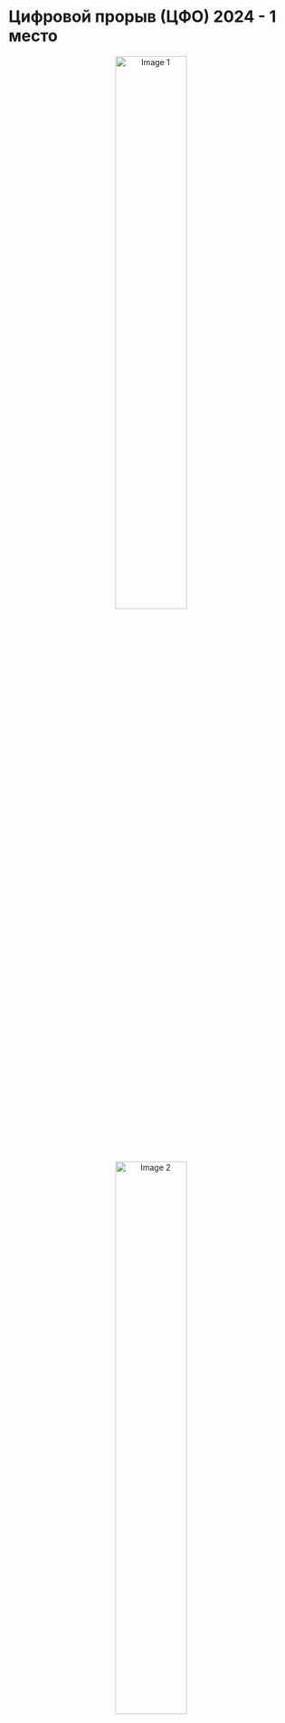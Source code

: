 <div>
<h1>Цифровой прорыв (ЦФО) 2024 - 1 место</h1>
  
  <div align="center">
      <img src="https://hacks-ai.ru/_next/static/media/header-logo.c7e8f395.svg" alt="Image 1", width="50%">
      <img src="https://github.com/CHex0K/Portfolio/blob/main/hack_imgs/geekbrains.png" alt="Image 2", width="50%">
  </div>
   <br>
   <strong>Проблематика:</strong>
   <p>
       Для существенного ускорения ответов и улучшения пользовательского опыта и повышения эффективности бизнеса необходимо создать чат-бот поддержки куратора для работы со студентами. Чат-бот должен анализировать запросы студентов, используя алгоритмы машинного обучения, и предоставлять наиболее подходящие ответы на основе данных пользователя, базы знаний и обучающего контента. 
       В базе знаний кураторов вопросы и ответы на них классифицированы по категориям. В случае, если в базе данных на вопрос пользователя подходит несколько категорий вопросов, бот должен иметь возможность задавать уточняющие вопросы студенту для определения категории вопроса и предоставления более точного ответа. При необходимости бот должен перенаправлять запрос живому куратору, сохраняя контекст общения.
   </p>
   <a href="https://github.com/NikitaMalakhov/DigitalBreakthrough-AIAssistant">Гитхаб с решением</a> 
    <br>
   <a href="https://github.com/CHex0K/Portfolio/blob/main/certificates/ЦП_ЦФО.pdf">Сертификат</a> 
    <br>
   <a href="https://docs.google.com/presentation/d/16QAv-bP7W9ghP6Q1t0UqS6DqgjWdYH4e/edit?usp=sharing&ouid=102269763728392486982&rtpof=true&sd=true"> Презентация </a>
</div>
     
<div>
<h1>Цифровой прорыв (ПФО) 2023 - 2 место</h1>
  
  <div align="center">
      <img src="https://hacks-ai.ru/_next/static/media/header-logo.c7e8f395.svg" alt="Image 1", width="50%">
      <img src="https://stoneforest.ru/wp-content/uploads/2022/08/new-rutube-logo-2022-main.jpg" alt="Image 2", width="25%">
  </div>
   <br>
   <strong>Проблематика:</strong>
   <p>
       В рамках развития рекомендательной системы и поискового движка RUTUBE важную роль играет работа c контентом, а именно с текстовым названием и описанием к видео. Анализируя данный контент, можно выявлять так называемые именованные сущности и определять, к какому классу они относятся.
Корректное извлечение данных именованных сущностей и распознавание их классов окажет существенную помощь в улучшении качества рекомендаций и поиске.
Участникам хакатона предлагается разработать прототип системы распознавания именованных сущностей в названиях и описаниях к видео.
   </p>
   <a href="https://github.com/CHex0K/NER-for-REC">Гитхаб с решением</a> 
    <br>
   <a href="https://github.com/CHex0K/Resume/blob/main/certificates/ЦП1.png">Сертификат</a> 
    <br>
   <a href="https://docs.google.com/presentation/d/1iKXT6tlM_ZnYbW9pUmHAdEFNuI_WLZ4y/edit?usp=drive_link&ouid=102269763728392486982&rtpof=true&sd=true"> Презентация </a>
</div>
     

<div>
<h1>AI Product - 3 место</h1>
  
  <div align="center">
      <img src="https://cdn.freelance.ru/images/att/1696173_900_600.png" alt="Image 1", width="50%">
  </div>
   <br>
   <strong>Проблематика:</strong>
   <p>
       У современных компаний нет полного понимания, что в конкретном товаре и сегменте больше всего влияет на выдачу и, соответственно, на продажи. Данные меняются регулярно, а обрабатывать их вручную долго и дорого. Необходимо создать B2C сервис аналитики и создания контента на маркетплейсах.
   </p>
    <a href="https://github.com/CHex0K/AIproduct">Гитхаб с решением</a> 
    <br>
   <a href="https://github.com/CHex0K/Resume/blob/main/certificates/AI_product.png">Сертификат</a> 
    <br>
   <a href="https://docs.google.com/presentation/d/1PLaqwrvmXoLdGahGpOL1a4kj1at5NG6t/edit?usp=drive_link&ouid=102269763728392486982&rtpof=true&sd=true"> Презентация </a>
</div>

<div>
<h1>Цифровой прорыв (ЮФО) 2024</h1>
  
  <div align="center">
      <img src="https://hacks-ai.ru/_next/static/media/header-logo.c7e8f395.svg" alt="Image 1", width="50%">
      <img src="https://github.com/CHex0K/Portfolio/blob/main/hack_imgs/ЦП5компания.jpeg" alt="Image 2", width="25%">
  </div>
   <br>
   <strong>Проблематика:</strong>
   <p>
       Исследование лояльности клиентов имеет большое значение для бизнеса, как с точки зрения сохранения текущей клиентской базы, так и с точки зрения привлечения новых клиентов. В контексте данного кейса лояльность клиентов НПФ можно определить, как вероятность сохранения действующего договора НПО на определенном временном интервале.
Участникам хакатона предлагается разработать прототип сервиса прогнозирования динамики лояльности участников НПО на квартальном или годовом интервале на основе исторических данных о финансовых транзакциях по НПО-счетам и иных факторов.
   </p>
   <a href="https://github.com/CHex0K/CP5_UFO">Гитхаб с решением</a> 
    <br>
   <a href="https://github.com/CHex0K/Resume/blob/main/certificates/ЦП5.png">Сертификат</a> 
    <br>
   <a href="https://docs.google.com/presentation/d/1EaKj7_eKD06Zk99MhvrwqsJKz2yX1i_Y/edit?usp=sharing&ouid=102269763728392486982&rtpof=true&sd=true"> Презентация </a>
</div>



     
<div>
<h1>RedLab / Hack/h1>
  
  <div align="center">
      <img src="https://hacks-ai.ru/_next/static/media/header-logo.c7e8f395.svg" alt="Image 1", width="50%">
      <img src="https://github.com/CHex0K/Portfolio/blob/main/hack_imgs/redhack.png" alt="Image 2", width="50%">
  </div>
   <br>
   
   <p>
     Простои в работе современных ИТ-систем стоят очень дорого. Для того, чтобы их избежать, системы мониторинга должны помогать людям выявлять странности в поведении системы на основании собираемых данных телеметрии и своевременно оповещать о них операторов и техническую команду. Для решения этой задачи, мы предлагаем разработать прототип сервиса, который будет анализировать временной ряд и размечать выявленные аномалии в данных.
     Вводные данные: слепок данных телеметрии реальной системы для анализа и обучения моделиПредполагаемый 
     результат: минимальный прототип сервиса на Python, который сканирует временное окно для выбранной метрики и подсвечивает аномалии в нем. Критерием оценки результата будет замер точности работы модели по предложенной методике и реализация самого сервиса.
   </p>
   <a href="https://github.com/ArturArtikov/Redlab_Hack">Гитхаб с решением</a> 
    <br>
   <a href="https://github.com/CHex0K/Portfolio/blob/main/certificates/redhack.pdf">Сертификат</a> 
    <br>
   <a href="https://docs.google.com/presentation/d/16QAv-bP7W9ghP6Q1t0UqS6DqgjWdYH4e/edit?usp=sharing&ouid=102269763728392486982&rtpof=true&sd=true"> Презентация </a>
</div>






<div>
<h1>EESTech</h1>
  
  <div align="center">
      <img src="https://github.com/CHex0K/Portfolio/blob/main/hack_imgs/EES.webp", width="50%">
  </div>
   <br>
   <strong>Задача:</strong>
   <p>
       Разработать систему анализа данных телеметрии трактора, используя ИИ, которая:
* Будет оценивать правильность эксплуатации трактора и его систем.
* Проводить анализ систем и предсказывать их выход из строя. 
   </p>
   <a href="https://github.com/CHex0K/EESTech">Гитхаб с решением</a> 
    <br>
   <a">Сертификат</a> 
    <br>
   <a href="https://docs.google.com/presentation/d/18oJ8t-lhz3f9-K5EYkkszMeudpSe0VVQ/edit?usp=drive_link&ouid=102269763728392486982&rtpof=true&sd=true"> Презентация </a>
</div>

      
<div>
<h1>ML Talentmatch</h1>
  
  <div align="center">
      <img src="https://static.tildacdn.com/tild3730-3139-4235-b033-326635376532/photo.svg", width="25%">
  </div>
   <br>
   <strong>Задача:</strong>
   <p>
      Разработать и реализовать алгоритм, который будет сопоставлять резюме кандидата с описанием вакансии  и определять, насколько данный кандидат соответствует условиям вакансии.
   </p>
    <a href="https://github.com/CHex0K/ML-Talentmatch">Гитхаб с решением</a> 
    <br>
   <a href="https://github.com/CHex0K/Resume/blob/main/certificates/ML%20Talentmatch-1.png">Сертификат</a> 
    <br>
   <a href="https://docs.google.com/presentation/d/1WJEtU90h4SA14NRhNos9bApqyNyNURFp/edit?usp=sharing&ouid=102269763728392486982&rtpof=true&sd=true"> Презентация </a>
</div>


<div>
<h1>It Purple Hack</h1>
  
  <div align="center">
    <img src="https://cdn-crimea-news.com/img/20240221/7d2800f030fb7c6cae9a6b635b1f43a0.jpg", width="40%">
    <br>
    <img src="https://media.informpskov.ru/partners/2023/12/A18pi1702037711.jpeg", width="25%">
  </div>
   <br>
   <strong>Задача:</strong>
   <p>
      Модель CLTV позволяет определять ценность клиента для Банка на всем сроке его жизни. В качестве показателя ценности клиента мы используем операционную прибыль - сумму всех доходных и расходных операций. Нам известно, что основной характеристикой клиента, влияющей на его прибыльность, является набор продуктов (или продуктовый кластер), которыми клиент активно пользуется, то есть генерирует операционную прибыль. Мы предлагаем вам построить модель, которая будет предсказывать продуктовый кластер клиента - Юридического лица. Участникам будут доступны табличные данные об основных характеристиках компании и транзакционной активности, а также информация о текущем кластере клиента.
   </p>
    <a href="https://github.com/CHex0K/ItPurpleHack">Гитхаб с решением</a> 
    <br>
   <a href="https://github.com/CHex0K/Resume/blob/main/certificates/IT%20Purple%20Hack.png">Сертификат</a> 
    <br>
   <a href="https://docs.google.com/presentation/d/1KIbNWAmSuw_onQLzxVX0LsOXUpfBE7lh/edit?usp=sharing&ouid=102269763728392486982&rtpof=true&sd=true"> Презентация </a>
</div>


<div>
<h1>На севере - кодить</h1>
  
  <div align="center">
      <img src="https://static.tildacdn.com/tild3236-3432-4136-b663-623739633566/Group.svg", width="40%">
  </div>
   <br>
   <strong>Задача:</strong>
   <p>
      AI для форматирования текста способен обрабатывать различные типы текста (предложения, абзацы и даже длинные документы), исправлять пунктуацию, орфографию, и добавлять HTML форматирование. Так как не все пользователи имеют достаточную компетенцию, а также не все системы могут предоставить набор инструментов для грамотного форматирования, данный инструмент поможет пользователям получать стилизованный и грамотно оформленный контент.
   </p>
    <a href="https://github.com/CHex0K/na_severe_codit">Гитхаб с решением</a> 
    <br>
   <a>Сертификат</a> 
    <br>
   <a href="https://docs.google.com/presentation/d/18K5WLEcJyPfu_3SZkeH1kK3MrFiF3oUE/edit?usp=sharing&ouid=102269763728392486982&rtpof=true&sd=true"> Презентация </a>
</div>
 

<div>
<h1>Цифровой прорыв (Международный) 2023</h1>
  
  <div align="center">
      <img src="https://hacks-ai.ru/_next/static/media/header-logo.c7e8f395.svg", width="50%">
      <img src="https://stoneforest.ru/wp-content/uploads/2022/08/new-rutube-logo-2022-main.jpg", width="25%">
  </div>
   <br>
   <strong>Задача:</strong>
   <p>
     Механизм поиска - лицо видеохостинга. Не будет корректного поиска - не будет и пользователей на платформе. Люди могут приходить на платформу как за определенным контентом, так и просто из любопытства, задавая в поисковой строке произвольные запросы. Очень важна актуальность выдаваемых видео - если это новости, шоу, спортивные мероприятия, то выдача старого контента может пользователя отпугнуть и снизить его уровень удовлетворенности.
На основе поисковых запросов пользователей, а также ручной разметки релевантности видео для поисковых запросов, названий видео и фичей видео участникам предлагается разработать механизм поиска. При этом нужно решать и технологическую задачу, а именно разработать такой прототип, который будет работать быстро - это основа успешного взаимодействия с пользователем.
   </p>
    <a href="https://github.com/CHex0K/Digital-breakthrough-RecSys">Гитхаб с решением</a> 
    <br>
   <a href="https://github.com/CHex0K/Resume/blob/main/certificates/ЦП2.png">Сертификат</a> 
    <br>
   <a href="https://docs.google.com/presentation/d/1M5jKwrL56LWSmCLKZzNp1eq8356UstO8/edit?usp=sharing&ouid=102269763728392486982&rtpof=true&sd=true"> Презентация </a>
</div>


<div>
<h1>Лидеры цифровой трансформации</h1>
  
  <div align="center">
      <img src="https://sun9-26.userapi.com/impg/nCbSck3eQ20M9D4tjgAtNx08dgkQbOQK7NT5BQ/2bpLxA4Zf5M.jpg?size=911x403&quality=96&sign=6fdd606f07744b7b4b7733039d10b763&type=album", width="50%">
  </div>
   <br>
   <strong>Задача:</strong>
   <p>
Разработайте систему детекции объектов незаконной нестационарной торговли, интегрируемую с инфраструктурой городского видеонаблюдения. Система должна оперативно выявлять точки незаконной торговли на основе типа объекта (установленный или с возможностью передвижения), его размера и местонахождения.

Функционал сервиса должен позволять автоматически передавать данные о выявленных объектах в правоохранительные органы, а также в структуры, ответственные за надзор в сфере защиты прав
   </p>
    <a href="https://github.com/CHex0K/Leaders-CT">Гитхаб с решением</a> 
    <br>
   <a>Сертификат</a> 
    <br>
   <a href="https://docs.google.com/presentation/d/1edPFlDRjwZkTwKyeimgO_5UWcBB-Xm_d/edit?usp=sharing&ouid=102269763728392486982&rtpof=true&sd=true"> Презентация </a>
</div>
 

<div>
<h1>Цифровой прорыв (ЦФО) 2023</h1>
  
  <div align="center">
      <img src="https://hacks-ai.ru/_next/static/media/header-logo.c7e8f395.svg", width="50%">
      <img src="https://lodmedia.hb.bizmrg.com/avatars/company_969264.png", width="30%">
  </div>
   <br>
   <strong>Задача:</strong>
   <p>
На основе представленных данных, сформированных датасетов и материалов из открытых источников участникам хакатона необходимо обучить нейросеть отличать вид (подвид) лебедя друг от друга, а также сформировать интерфейс загрузки данных и представления результатов распознавания с учетом требования по автономности решения (без использования сети «Интернет»).

Распознавание отдельных видов лебедей друг от друга на основании данных фотосъемки — актуальная задача: на общих фотоматериалах виды лебедей могут быть перемешаны друг с другом, что затрудняет подсчет их численности по каждому виду. 

Участникам хакатона предлагается задача по созданию программного решения по классификации птиц на примере трех видов (подвидов) рода «лебеди» (лебедь-шипун, лебедь-кликун, малый лебедь) для последующего использования в деятельности органов государственной власти, органах государственной власти субъектов Российской Федерации в рамках полномочий по неинвазивному мониторингу объектов животного мира.
   </p>
    <a href=https://github.com/CHex0K/Digital-breakthrough-swans">Гитхаб с решением</a> 
    <br>
   <a href="https://github.com/CHex0K/Resume/blob/main/certificates/ЦП3.png">Сертификат</a> 
    <br>
   <a> Презентация </a>
</div>
 

<div>
<h1>Цифровой прорыв (Всероссийский) 2023</h1>
  
  <div align="center">
      <img src="https://hacks-ai.ru/_next/static/media/header-logo.c7e8f395.svg", width="50%">
      <img src="https://lodmedia.hb.bizmrg.com/avatars/company_796438.png", width="30%">
  </div>
   <br>
   <strong>Задача:</strong>
   <p>
На основании исторических пресс-релизов кредитных рейтинговых агентств участникам хакатона необходимо построить интерпретируемую ML-модель, устанавливающую взаимосвязь между текстом пресс-релиза и присвоенным кредитным рейтингом по национальной рейтинговой шкале Российской Федерации для организации с учетом методологических особенностей оценки рейтинга. ML-модель должна не просто устанавливать соответствие текста пресс-релиза кредитному рейтингу, но также и выделять ключевые конструкции в тексте, соответствующие присвоенному кредитному рейтингу.
   </p>
    <a> Гитхаб с решением</a> 
    <br>
   <a href="https://github.com/CHex0K/Resume/blob/main/certificates/ЦП4.png">Сертификат</a> 
    <br>
   <a> Презентация </a>
</div>
 

